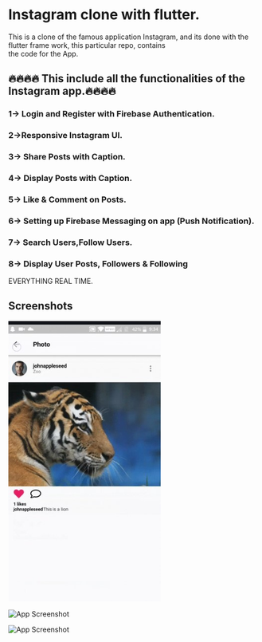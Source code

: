 # Instagram clone with flutter.

This is a clone of the famous application Instagram, and its done with the flutter frame work, this particular repo, contains\
the code for the App.

## 🔥🔥🔥🔥 This include all the functionalities of the Instagram app.🔥🔥🔥🔥

### 1-> Login and Register with Firebase Authentication.

### 2->Responsive Instagram UI.

### 3-> Share Posts with Caption.

### 4-> Display Posts with Caption.

### 5-> Like & Comment on Posts.

### 6-> Setting up Firebase Messaging on app (Push Notification).

### 7-> Search Users,Follow Users.

### 8-> Display User Posts, Followers & Following

EVERYTHING REAL TIME.

## Screenshots

![App Screenshot](https://github.com/guptashubham95a/instagram-clone/blob/main/im1.jpg)

![App Screenshot](https://github.com/guptashubham95a/instagram-clone/blob/main/im2)

![App Screenshot](https://github.com/guptashubham95a/instagram-clone/blob/main/im3)


